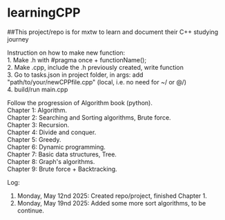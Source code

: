 # learningCPP

##This project/repo is for mxtw to learn and document their C++ studying journey

Instruction on how to make new function: <br>
    1. Make .h with #pragma once + functionName();  <br>
    2. Make .cpp, include the .h previously created, write function <br>
    3. Go to tasks.json in project folder, in args: add "path/to/your/newCPPfile.cpp" (local, i.e. no need for ~/ or @/) <br>
    4. build/run main.cpp <br>

Follow the progression of Algorithm book (python).<br>
Chapter 1: Algorithm.<br>
Chapter 2: Searching and Sorting algorithms, Brute force. <br>
Chapter 3: Recursion. <br>
Chapter 4: Divide and conquer. <br>
Chapter 5: Greedy. <br>
Chapter 6: Dynamic programming. <br>
Chapter 7: Basic data structures, Tree. <br>
Chapter 8: Graph's algorithms. <br>
Chapter 9: Brute force + Backtracking.

Log:
1. Monday, May 12nd 2025: Created repo/project, finished Chapter 1.
2. Monday, May 19nd 2025: Added some more sort algorithms, to be continue.